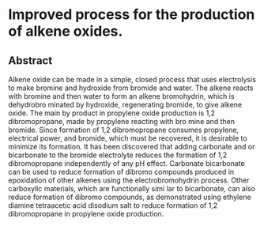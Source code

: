 # Improved process for the production of alkene oxides.

## Abstract
Alkene oxide can be made in a simple, closed process that uses electrolysis to make bromine and hydroxide from bromide and water. The alkene reacts with bromine and then water to form an alkene bromohydrin, which is dehydrobro minated by hydroxide, regenerating bromide, to give alkene oxide. The main by product in propylene oxide production is 1,2 dibromopropane, made by propylene reacting with bro mine and then bromide. Since formation of 1,2 dibromopropane consumes propylene, electrical power, and bromide, which must be recovered, it is desirable to minimize its formation. It has been discovered that adding carbonate and or bicarbonate to the bromide electrolyte reduces the formation of 1,2 dibromopropane independently of any pH effect. Carbonate bicarbonate can be used to reduce formation of dibromo compounds produced in epoxidation of other alkenes using the electrobromohydrin process. Other carboxylic materials, which are functionally simi lar to bicarbonate, can also reduce formation of dibromo compounds, as demonstrated using ethylene diamine tetraacetic acid disodium salt to reduce formation of 1,2 dibromopropane in propylene oxide production.